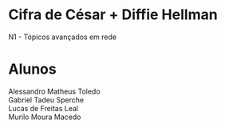 # Cifra de César + Diffie Hellman
N1 - Tópicos avançados em rede

# Alunos
Alessandro Matheus Toledo<br/>
Gabriel Tadeu Sperche<br/>
Lucas de Freitas Leal<br/>
Murilo Moura Macedo
